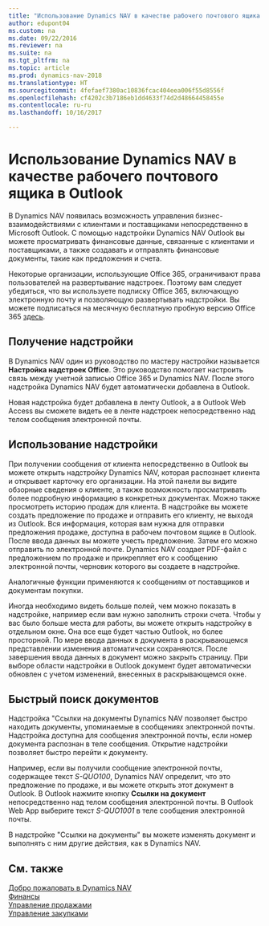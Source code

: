 ```yaml
---
title: "Использование Dynamics NAV в качестве рабочего почтового ящика в Outlook"
author: edupont04
ms.custom: na
ms.date: 09/22/2016
ms.reviewer: na
ms.suite: na
ms.tgt_pltfrm: na
ms.topic: article
ms.prod: dynamics-nav-2018
ms.translationtype: HT
ms.sourcegitcommit: 4fefaef7380ac10836fcac404eea006f55d8556f
ms.openlocfilehash: cf4202c3b7186eb1dd4633f74d2d48664458455e
ms.contentlocale: ru-ru
ms.lasthandoff: 10/16/2017

---
```


# <a name="using-dynamics-nav-as-your-business-inbox-in-outlook"></a>Использование Dynamics NAV в качестве рабочего почтового ящика в Outlook
В Dynamics NAV появилась возможность управления бизнес-взаимодействиями с клиентами и поставщиками непосредственно в Microsoft Outlook. С помощью надстройки Dynamics NAV Outlook вы можете просматривать финансовые данные, связанные с клиентами и поставщиками, а также создавать и отправлять финансовые документы, такие как предложения и счета.  

Некоторые организации, использующие Office 365, ограничивают права пользователей на развертывание надстроек. Поэтому вам следует убедиться, что вы используете подписку Office 365, включающую электронную почту и позволяющую развертывать надстройки. Вы можете подписаться на месячную бесплатную пробную версию Office 365 [здесь](https://products.office.com/try).  

## <a name="get-the-add-in"></a>Получение надстройки
В Dynamics NAV один из руководство по мастеру настройки называется **Настройка надстроек Office**. Это руководство помогает настроить связь между учетной записью Office 365 и Dynamics NAV. После этого надстройка Dynamics NAV будет автоматически добавлена в Outlook.  

Новая надстройка будет добавлена в ленту Outlook, а в Outlook Web Access вы сможете видеть ее в ленте надстроек непосредственно над телом сообщения электронной почты.  

## <a name="using-the-add-in"></a>Использование надстройки
При получении сообщения от клиента непосредственно в Outlook вы можете открыть надстройку Dynamics NAV, которая распознает клиента и открывает карточку его организации. На этой панели вы видите обзорные сведения о клиенте, а также возможность просматривать более подробную информацию в конкретных документах. Можно также просмотреть историю продаж для клиента.
В надстройке вы можете создать предложение по продаже и отправить его клиенту, не выходя из Outlook. Вся информация, которая вам нужна для отправки предложения продаже, доступна в рабочем почтовом ящике в Outlook.  
После ввода данных вы можете учесть предложение. Затем его можно отправить по электронной почте. Dynamics NAV создает PDF-файл с предложением по продаже и прикрепляет его к сообщению электронной почты, черновик которого вы создаете в надстройке.  

Аналогичные функции применяются к сообщениям от поставщиков и документам покупки.  

Иногда необходимо видеть больше полей, чем можно показать в надстройке, например если вам нужно заполнить строки счета. Чтобы у вас было больше места для работы, вы можете открыть надстройку в отдельном окне. Она все еще будет частью Outlook, но более просторной. По мере ввода данных в документа в раскрывающемся представлении изменения автоматически сохраняются. После завершения ввода данных в документ можно закрыть страницу. При выборе области надстройки в Outlook документ будет автоматически обновлен с учетом изменений, внесенных в раскрывающемся окне.  

## <a name="quick-document-lookup"></a>Быстрый поиск документов
Надстройка "Ссылки на документы Dynamics NAV позволяет быстро находить документы, упоминаемые в сообщениях электронной почты. Надстройка доступна для сообщения электронной почты, если номер документа распознан в теле сообщения. Открытие надстройки позволяет быстро перейти к документу.  

Например, если вы получили сообщение электронной почты, содержащее текст *S-QUO100*, Dynamics NAV определит, что это предложение по продаже, и вы можете открыть этот документ в Outlook. В Outlook нажмите кнопку **Ссылки на документ** непосредственно над телом сообщения электронной почты. В Outlook Web App выберите текст *S-QUO1001* в теле сообщения электронной почты.  

В надстройке "Ссылки на документы" вы можете изменять документ и выполнять с ним другие действия, как в Dynamics NAV.

## <a name="see-also"></a>См. также
[Добро пожаловать в Dynamics NAV](across-get-started.md)  
[Финансы](finance.md)  
[Управление продажами](sales-manage-sales.md)  
[Управление закупками](purchasing-manage-purchasing.md)  

